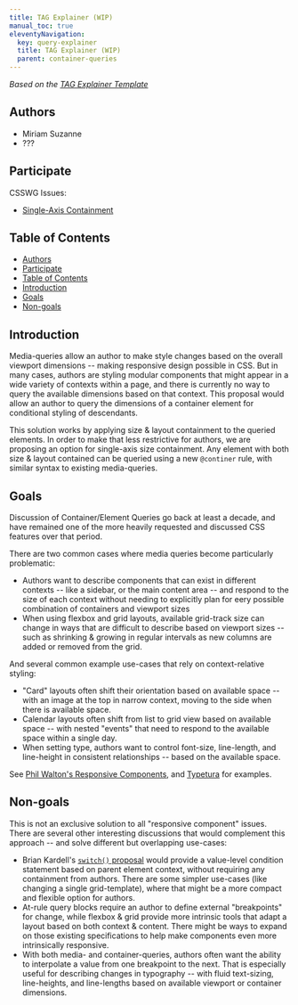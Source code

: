 ```yaml
---
title: TAG Explainer (WIP)
manual_toc: true
eleventyNavigation:
  key: query-explainer
  title: TAG Explainer (WIP)
  parent: container-queries
---
```


_Based on the
[TAG Explainer Template](https://github.com/w3ctag/w3ctag.github.io/blob/master/explainers.md)_

## Authors

- Miriam Suzanne
- ???

## Participate

CSSWG Issues:
- [Single-Axis Containment](https://github.com/w3c/csswg-drafts/issues/1031)

## Table of Contents

<!-- generated by VSCode Markdown All-In-One extension -->

- [Authors](#authors)
- [Participate](#participate)
- [Table of Contents](#table-of-contents)
- [Introduction](#introduction)
- [Goals](#goals)
- [Non-goals](#non-goals)

## Introduction

Media-queries allow an author to make style changes
based on the overall viewport dimensions --
making responsive design possible in CSS.
But in many cases,
authors are styling modular components
that might appear in a wide variety of contexts within a page,
and there is currently no way to query the available dimensions
based on that context.
This proposal would allow an author to query
the dimensions of a container element
for conditional styling of descendants.

This solution works by applying size & layout containment
to the queried elements.
In order to make that less restrictive for authors,
we are proposing an option for single-axis size containment.
Any element with both size & layout contained
can be queried using a new `@continer` rule,
with similar syntax to existing media-queries.

## Goals

Discussion of Container/Element Queries
go back at least a decade,
and have remained one of the more heavily
requested and discussed CSS features
over that period.

There are two common cases
where media queries become particularly problematic:

- Authors want to describe components
  that can exist in different contexts --
  like a sidebar, or the main content area --
  and respond to the size of each context
  without needing to explicitly plan
  for eery possible combination
  of containers and viewport sizes
- When using flexbox and grid layouts,
  available grid-track size can change in ways
  that are difficult to describe based on viewport sizes --
  such as shrinking & growing in regular intervals
  as new columns are added or removed from the grid.

And several common example use-cases
that rely on context-relative styling:

- "Card" layouts often shift their orientation
  based on available space --
  with an image at the top in narrow context,
  moving to the side when there is available space.
- Calendar layouts often shift from list to grid view
  based on available space --
  with nested "events" that need to respond
  to the available space within a single day.
- When setting type,
  authors want to control font-size, line-length, and line-height
  in consistent relationships --
  based on the available space.

See [Phil Walton's Responsive Components][demo],
and [Typetura](https://typetura.com/)
for examples.

[demo]: https://philipwalton.github.io/responsive-components/#overview

## Non-goals

This is not an exclusive solution
to all "responsive component" issues.
There are several other interesting discussions
that would complement this approach --
and solve different but overlapping use-cases:

- Brian Kardell's [`switch()` proposal][switch]
  would provide a value-level condition statement
  based on parent element context,
  without requiring any containment from authors.
  There are some simpler use-cases
  (like changing a single grid-template),
  where that might be a more compact and flexible option for authors.
- At-rule query blocks require an author to define
  external "breakpoints" for change,
  while flexbox & grid provide more intrinsic
  tools that adapt a layout based on both context & content.
  There might be ways to expand on those existing specifications
  to help make components even more intrinsically responsive.
- With both media- and container-queries,
  authors often want the ability to interpolate a value
  from one breakpoint to the next.
  That is especially useful for describing
  changes in typography --
  with fluid text-sizing, line-heights, and line-lengths
  based on available viewport or container dimensions.

[switch]: https://bkardell.com/blog/AllThemSwitches.html

<!-- ## [API 1]

[For each related element of the proposed solution - be it an additional JS method, a new object, a new element, a new concept etc., create a section which briefly describes it.]

```js
// Provide example code - not IDL - demonstrating the design of the feature.

// If this API can be used on its own to address a user need,
// link it back to one of the scenarios in the goals section.

// If you need to show how to get the feature set up
// (initialized, or using permissions, etc.), include that too.
```

[Where necessary, provide links to longer explanations of the relevant pre-existing concepts and API.
If there is no suitable external documentation, you might like to provide supplementary information as an appendix in this document, and provide an internal link where appropriate.]

[If this is already specced, link to the relevant section of the spec.]

[If spec work is in progress, link to the PR or draft of the spec.]

## [API 2]

[etc.]

## Key scenarios

[If there are a suite of interacting APIs, show how they work together to solve the key scenarios described.]

### Scenario 1

[Description of the end-user scenario]

```js
// Sample code demonstrating how to use these APIs to address that scenario.
```

### Scenario 2

[etc.]

## Detailed design discussion

### [Tricky design choice #1]

[Talk through the tradeoffs in coming to the specific design point you want to make.]

```js
// Illustrated with example code.
```

[This may be an open question,
in which case you should link to any active discussion threads.]

### [Tricky design choice 2]

[etc.]

## Considered alternatives

[This should include as many alternatives as you can,
from high level architectural decisions down to alternative naming choices.]

### [Alternative 1]

[Describe an alternative which was considered,
and why you decided against it.]

### [Alternative 2]

[etc.]

## Stakeholder Feedback / Opposition

[Implementors and other stakeholders may already have publicly stated positions on this work. If you can, list them here with links to evidence as appropriate.]

- [Implementor A] : Positive
- [Stakeholder B] : No signals
- [Implementor C] : Negative

[If appropriate, explain the reasons given by other implementors for their concerns.]

## References & acknowledgements

[Your design will change and be informed by many people; acknowledge them in an ongoing way! It helps build community and, as we only get by through the contributions of many, is only fair.]

[Unless you have a specific reason not to, these should be in alphabetical order.]

Many thanks for valuable feedback and advice from:

- [Person 1]
- [Person 2]
- [etc.] -->
